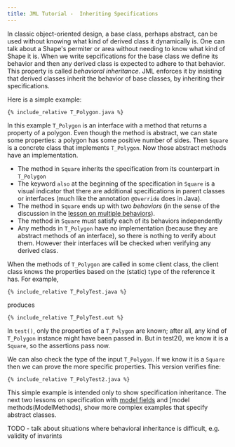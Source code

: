 ```yaml
---
title: JML Tutorial -  Inheriting Specifications
---
```


In classic object-oriented design, a base class, perhaps abstract, can be used without knowing what kind of derived class it dynamically is.
One can talk about a Shape's permiter or area without needing to know what kind of Shape it is.
When we write sepcifications for the base class we define its behavior and then any derived class is expected to adhere to that behavior.
This property is called *behavioral inheritance*. JML enforces it by insisting that derived classes inherit the behavior of base classes,
by inheriting their specifications.

Here is a simple example:
```
{% include_relative T_Polygon.java %}
```

In this example `T_Polygon` is an interface with a method that returns a property of a polygon. Even though the method is abstract, we can state some 
properties: a polygon has some positive number of sides. Then `Square` is a concrete class that implements
`T_Polygon`. Now those abstract methods have an implementation.
* The method in `Square` inherits the specification from its counterpart in `T_Polygon`
* The keyword `also` at the beginning of the specification in `Square` is a visual indicator that there are additional specifications in parent classes
or interfaces (much like the annotation `@Override` does in Java).
* The method in `Square` ends up with two *behaviors* (in the sense of the discussion in the [lesson on multiple behaviors](MultipleBehaviors)).
* The method in `Square` must satisfy each of its behaviors independently
* Any methods in `T_Polygon` have no implementation (because they are abstract methods of an interface), so there is nothing to verify about them.
However their interfaces will be checked when verifying any derived class.

When the methods of `T_Polygon` are called in some client class, the client class knows the properties based on the (static) type of the reference it has.
For example,
```
{% include_relative T_PolyTest.java %}
```
produces
```
{% include_relative T_PolyTest.out %}
```

In `test()`, only the properties of a `T_Polygon` are known; after all, any kind of `T_Polygon` instance might have been passed in.
But in test2(), we know it is a `Square`, so the assertions pass now.

We can also check the type of the input `T_Polygon`. If we know it is a `Square` then we can prove the more specific properties.
This version verifies fine:
```
{% include_relative T_PolyTest2.java %}
```

This simple example is intended only to show specification inheritance. The next two lessons
on specification with [model fields](ModelFields) and [model methods(ModelMethods), show more complex examples that specify abstract classes.

TODO - talk about situations where behavioral inheritance is difficult, e.g. validity of invarints
